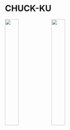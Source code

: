 # CHUCK-KU

<img src="https://user-images.githubusercontent.com/40309508/103150656-8de44000-47b9-11eb-8137-13e3cddeead8.JPG" width="30%"></img>
<img src="https://user-images.githubusercontent.com/40309508/103150659-8e7cd680-47b9-11eb-99a3-273b1f4485af.JPG" width="30%"></img>
